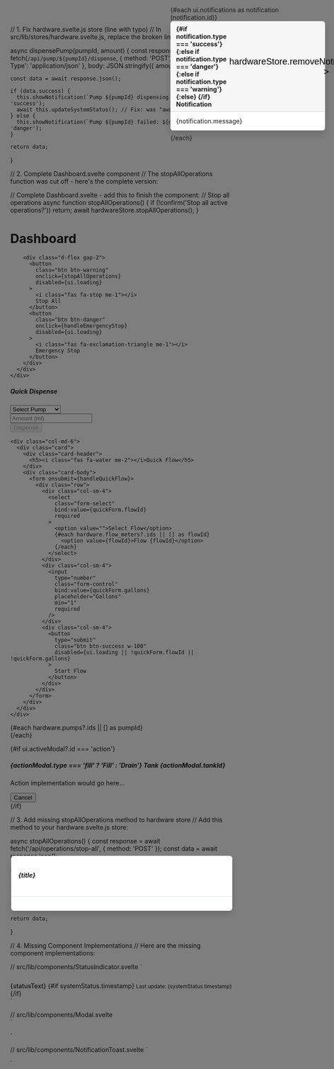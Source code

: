// 1. Fix hardware.svelte.js store (line with typo)
// In src/lib/stores/hardware.svelte.js, replace the broken line:

  async dispensePump(pumpId, amount) {
    const response = await fetch(`/api/pump/${pumpId}/dispense`, {
      method: 'POST',
      headers: { 'Content-Type': 'application/json' },
      body: JSON.stringify({ amount })
    });
    
    const data = await response.json();
    
    if (data.success) {
      this.showNotification(`Pump ${pumpId} dispensing ${amount}ml`, 'success');
      await this.updateSystemStatus(); // Fix: was "awaiinstructions.md"
    } else {
      this.showNotification(`Pump ${pumpId} failed: ${data.error}`, 'danger');
    }
    
    return data;
  }

// 2. Complete Dashboard.svelte component
// The stopAllOperations function was cut off - here's the complete version:

// Complete Dashboard.svelte - add this to finish the component:
  // Stop all operations
  async function stopAllOperations() {
    if (!confirm('Stop all active operations?')) return;
    await hardwareStore.stopAllOperations();
  }
</script>

<!-- Complete the Dashboard template -->
<div class="container-fluid mt-4">
  <!-- Header -->
  <div class="row mb-4">
    <div class="col">
      <div class="d-flex justify-content-between align-items-center">
        <div>
          <h1 class="mb-2">
            <i class="fas fa-tachometer-alt me-2"></i>Dashboard
          </h1>
          <StatusIndicator />
        </div>
        
        <div class="d-flex gap-2">
          <button 
            class="btn btn-warning"
            onclick={stopAllOperations}
            disabled={ui.loading}
          >
            <i class="fas fa-stop me-1"></i>
            Stop All
          </button>
          <button 
            class="btn btn-danger"
            onclick={handleEmergencyStop}
            disabled={ui.loading}
          >
            <i class="fas fa-exclamation-triangle me-1"></i>
            Emergency Stop
          </button>
        </div>
      </div>
    </div>
  </div>

  <!-- Quick Controls -->
  <div class="row mb-4">
    <div class="col-md-6">
      <div class="card">
        <div class="card-header">
          <h5><i class="fas fa-tint me-2"></i>Quick Dispense</h5>
        </div>
        <div class="card-body">
          <form onsubmit={handleQuickDispense}>
            <div class="row">
              <div class="col-sm-4">
                <select 
                  class="form-select" 
                  bind:value={quickForm.pumpId}
                  required
                >
                  <option value="">Select Pump</option>
                  {#each hardware.pumps?.ids || [] as pumpId}
                    <option value={pumpId}>Pump {pumpId}</option>
                  {/each}
                </select>
              </div>
              <div class="col-sm-4">
                <input 
                  type="number" 
                  class="form-control" 
                  bind:value={quickForm.amount}
                  placeholder="Amount (ml)" 
                  min="0.1" 
                  step="0.1"
                  required
                />
              </div>
              <div class="col-sm-4">
                <button 
                  type="submit" 
                  class="btn btn-primary w-100"
                  disabled={ui.loading || !quickForm.pumpId || !quickForm.amount}
                >
                  Dispense
                </button>
              </div>
            </div>
          </form>
        </div>
      </div>
    </div>
    
    <div class="col-md-6">
      <div class="card">
        <div class="card-header">
          <h5><i class="fas fa-water me-2"></i>Quick Flow</h5>
        </div>
        <div class="card-body">
          <form onsubmit={handleQuickFlow}>
            <div class="row">
              <div class="col-sm-4">
                <select 
                  class="form-select" 
                  bind:value={quickForm.flowId}
                  required
                >
                  <option value="">Select Flow</option>
                  {#each hardware.flow_meters?.ids || [] as flowId}
                    <option value={flowId}>Flow {flowId}</option>
                  {/each}
                </select>
              </div>
              <div class="col-sm-4">
                <input 
                  type="number" 
                  class="form-control" 
                  bind:value={quickForm.gallons}
                  placeholder="Gallons" 
                  min="1"
                  required
                />
              </div>
              <div class="col-sm-4">
                <button 
                  type="submit" 
                  class="btn btn-success w-100"
                  disabled={ui.loading || !quickForm.flowId || !quickForm.gallons}
                >
                  Start Flow
                </button>
              </div>
            </div>
          </form>
        </div>
      </div>
    </div>
  </div>

  <!-- Pump Controls -->
  <div class="row">
    {#each hardware.pumps?.ids || [] as pumpId}
      <div class="col-lg-3 col-md-4 col-sm-6 mb-3">
        <PumpControl {pumpId} />
      </div>
    {/each}
  </div>

  <!-- Action Modal -->
  {#if ui.activeModal?.id === 'action'}
    <Modal 
      title="Tank Action" 
      onclose={hardwareStore.closeModal}
    >
      <div class="text-center">
        <h5>
          {actionModal.type === 'fill' ? 'Fill' : 'Drain'} Tank {actionModal.tankId}
        </h5>
        <p>Action implementation would go here...</p>
        <button class="btn btn-secondary" onclick={hardwareStore.closeModal}>
          Cancel
        </button>
      </div>
    </Modal>
  {/if}
</div>

// 3. Add missing stopAllOperations method to hardware store
// Add this method to your hardware.svelte.js store:

  async stopAllOperations() {
    const response = await fetch('/api/operations/stop-all', { method: 'POST' });
    const data = await response.json();
    
    if (data.success) {
      this.showNotification('All operations stopped', 'warning');
      await this.updateSystemStatus();
    } else {
      this.showNotification(`Failed to stop operations: ${data.error}`, 'danger');
    }
    
    return data;
  }

// 4. Missing Component Implementations
// Here are the missing component implementations:

// src/lib/components/StatusIndicator.svelte
`<script>
  import { hardwareStore } from '../stores/hardware.svelte.js';
  
  const { systemStatus, statusText, isOnline } = hardwareStore;
</script>

<div class="status-indicator d-flex align-items-center gap-2">
  <div class="status-dot status-dot-{isOnline ? 'online' : 'offline'}"></div>
  <span class="status-text">{statusText}</span>
  {#if systemStatus.timestamp}
    <small class="text-muted">
      Last update: {systemStatus.timestamp}
    </small>
  {/if}
</div>

<style>
  .status-dot {
    width: 12px;
    height: 12px;
    border-radius: 50%;
  }
  
  .status-dot-online {
    background-color: #28a745;
    box-shadow: 0 0 8px rgba(40, 167, 69, 0.5);
  }
  
  .status-dot-offline {
    background-color: #dc3545;
  }
  
  .status-text {
    font-weight: 500;
  }
</style>`

// src/lib/components/Modal.svelte  
`<script>
  export let title = 'Modal';
  export let onclose = () => {};
</script>

<!-- svelte-ignore a11y-click-events-have-key-events -->
<!-- svelte-ignore a11y-no-static-element-interactions -->
<div class="modal-backdrop" onclick={onclose}>
  <div class="modal-dialog" onclick|stopPropagation>
    <div class="modal-content">
      <div class="modal-header">
        <h5 class="modal-title">{title}</h5>
        <button type="button" class="btn-close" onclick={onclose}></button>
      </div>
      <div class="modal-body">
        <slot></slot>
      </div>
    </div>
  </div>
</div>

<style>
  .modal-backdrop {
    position: fixed;
    top: 0;
    left: 0;
    width: 100%;
    height: 100%;
    background-color: rgba(0, 0, 0, 0.5);
    display: flex;
    align-items: center;
    justify-content: center;
    z-index: 1050;
  }
  
  .modal-dialog {
    max-width: 500px;
    width: 90%;
  }
  
  .modal-content {
    background: white;
    border-radius: 0.375rem;
    box-shadow: 0 0.5rem 1rem rgba(0, 0, 0, 0.15);
  }
  
  .modal-header {
    display: flex;
    justify-content: space-between;
    align-items: center;
    padding: 1rem;
    border-bottom: 1px solid #dee2e6;
  }
  
  .modal-body {
    padding: 1rem;
  }
  
  .btn-close {
    background: none;
    border: none;
    font-size: 1.25rem;
    cursor: pointer;
  }
</style>`

// src/lib/components/NotificationToast.svelte
`<script>
  import { hardwareStore } from '../stores/hardware.svelte.js';
  
  const { ui } = hardwareStore;
</script>

<div class="toast-container">
  {#each ui.notifications as notification (notification.id)}
    <div 
      class="toast show toast-{notification.type}"
      role="alert"
    >
      <div class="toast-header">
        <strong class="me-auto">
          {#if notification.type === 'success'}
            <i class="fas fa-check-circle text-success"></i>
          {:else if notification.type === 'danger'}
            <i class="fas fa-exclamation-circle text-danger"></i>
          {:else if notification.type === 'warning'}
            <i class="fas fa-exclamation-triangle text-warning"></i>
          {:else}
            <i class="fas fa-info-circle text-info"></i>
          {/if}
          Notification
        </strong>
        <button 
          type="button" 
          class="btn-close"
          onclick={() => hardwareStore.removeNotification(notification.id)}
        ></button>
      </div>
      <div class="toast-body">
        {notification.message}
      </div>
    </div>
  {/each}
</div>

<style>
  .toast-container {
    position: fixed;
    top: 20px;
    right: 20px;
    z-index: 1055;
    max-width: 350px;
  }
  
  .toast {
    margin-bottom: 0.5rem;
    background-color: white;
    border: 1px solid rgba(0, 0, 0, 0.125);
    border-radius: 0.375rem;
    box-shadow: 0 0.5rem 1rem rgba(0, 0, 0, 0.15);
  }
  
  .toast-header {
    display: flex;
    align-items: center;
    padding: 0.5rem 0.75rem;
    background-color: rgba(0, 0, 0, 0.03);
    border-bottom: 1px solid rgba(0, 0, 0, 0.125);
    border-radius: 0.375rem 0.375rem 0 0;
  }
  
  .toast-body {
    padding: 0.75rem;
  }
  
  .btn-close {
    background: none;
    border: none;
    margin-left: auto;
    cursor: pointer;
  }
</style>`